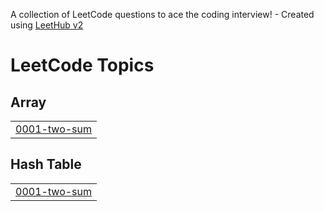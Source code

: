 A collection of LeetCode questions to ace the coding interview! - Created using [LeetHub v2](https://github.com/arunbhardwaj/LeetHub-2.0)
<!---LeetCode Topics Start-->
# LeetCode Topics
## Array
|  |
| ------- |
| [0001-two-sum](https://github.com/Blackcode2/LeetCode/tree/master/0001-two-sum) |
## Hash Table
|  |
| ------- |
| [0001-two-sum](https://github.com/Blackcode2/LeetCode/tree/master/0001-two-sum) |
<!---LeetCode Topics End-->